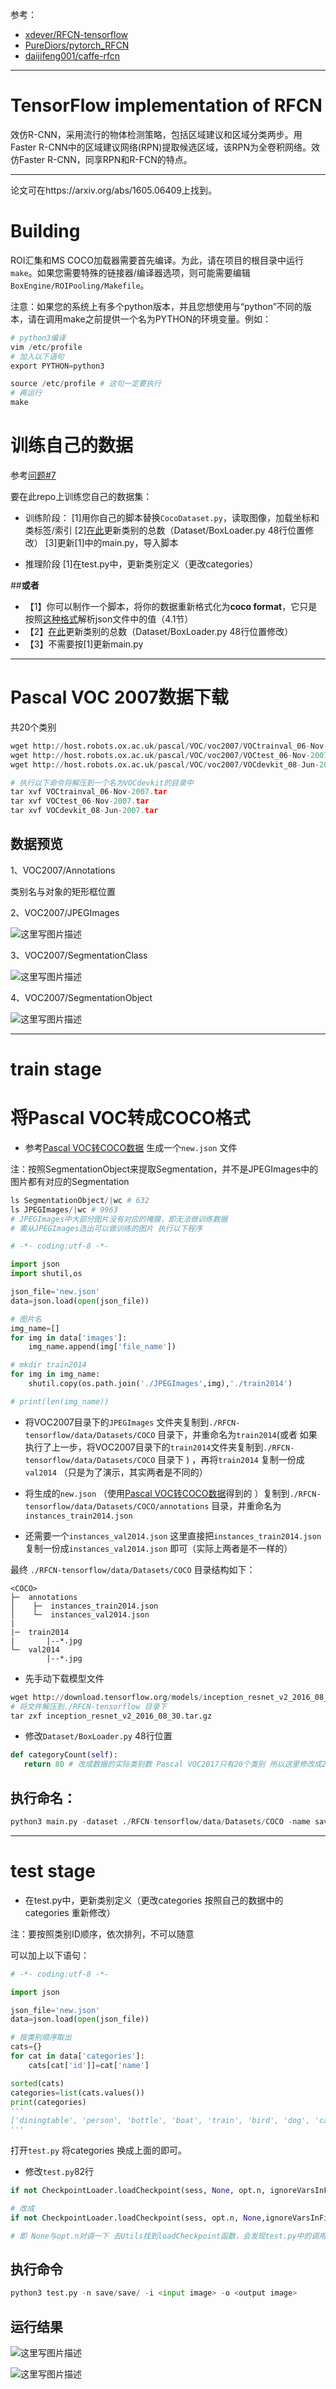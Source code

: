 参考：

- [xdever/RFCN-tensorflow](https://github.com/xdever/RFCN-tensorflow)
- [PureDiors/pytorch_RFCN](https://github.com/PureDiors/pytorch_RFCN)
- [daijifeng001/caffe-rfcn](https://github.com/daijifeng001/caffe-rfcn)


----------

# TensorFlow implementation of RFCN

效仿R-CNN，采用流行的物体检测策略，包括区域建议和区域分类两步。用Faster R-CNN中的区域建议网络(RPN)提取候选区域，该RPN为全卷积网络。效仿Faster R-CNN，同享RPN和R-FCN的特点。


----------
论文可在https://arxiv.org/abs/1605.06409上找到。

# Building
ROI汇集和MS COCO加载器需要首先编译。为此，请在项目的根目录中运行`make`。如果您需要特殊的链接器/编译器选项，则可能需要编辑`BoxEngine/ROIPooling/Makefile`。

注意：如果您的系统上有多个python版本，并且您想使用与“python”不同的版本，请在调用make之前提供一个名为PYTHON的环境变量。例如：

```python
# python3编译
vim /etc/profile
# 加入以下语句
export PYTHON=python3

source /etc/profile # 这句一定要执行
# 再运行
make
```

# 训练自己的数据
参考[问题#7](https://github.com/xdever/RFCN-tensorflow/issues/7)

要在此repo上训练您自己的数据集：

- 训练阶段：
[1]用你自己的脚本替换`CocoDataset.py`，读取图像，加载坐标和类标签/索引
[2][在此](https://github.com/xdever/RFCN-tensorflow/blob/master/Dataset/BoxLoader.py#L48)更新类别的总数（Dataset/BoxLoader.py 48行位置修改）
[3]更新[1]中的main.py，导入脚本

- 推理阶段
[1]在test.py中，更新类别定义（更改categories）

##**或者**

- 【1】你可以制作一个脚本，将你的数据重新格式化为**coco format**，它只是按照[这种格式](http://cocodataset.org/#download)解析json文件中的值（4.1节）
- 【2】[在此](https://github.com/xdever/RFCN-tensorflow/blob/master/Dataset/BoxLoader.py#L48)更新类别的总数（Dataset/BoxLoader.py 48行位置修改）
- 【3】不需要按[1]更新main.py


----------
# Pascal VOC 2007数据下载
共20个类别
```python
wget http://host.robots.ox.ac.uk/pascal/VOC/voc2007/VOCtrainval_06-Nov-2007.tar
wget http://host.robots.ox.ac.uk/pascal/VOC/voc2007/VOCtest_06-Nov-2007.tar
wget http://host.robots.ox.ac.uk/pascal/VOC/voc2007/VOCdevkit_08-Jun-2007.tar
```

```python
# 执行以下命令将解压到一个名为VOCdevkit的目录中
tar xvf VOCtrainval_06-Nov-2007.tar
tar xvf VOCtest_06-Nov-2007.tar
tar xvf VOCdevkit_08-Jun-2007.tar
```
## 数据预览
1、VOC2007/Annotations

类别名与对象的矩形框位置

2、VOC2007/JPEGImages

![这里写图片描述](http://img.blog.csdn.net/20180312111000760?watermark/2/text/aHR0cDovL2Jsb2cuY3Nkbi5uZXQvd2M3ODE3MDgyNDk=/font/5a6L5L2T/fontsize/400/fill/I0JBQkFCMA==/dissolve/70/gravity/SouthEast)

3、VOC2007/SegmentationClass

![这里写图片描述](http://img.blog.csdn.net/20180312111028031?watermark/2/text/aHR0cDovL2Jsb2cuY3Nkbi5uZXQvd2M3ODE3MDgyNDk=/font/5a6L5L2T/fontsize/400/fill/I0JBQkFCMA==/dissolve/70/gravity/SouthEast)

4、VOC2007/SegmentationObject

![这里写图片描述](http://img.blog.csdn.net/20180312111039831?watermark/2/text/aHR0cDovL2Jsb2cuY3Nkbi5uZXQvd2M3ODE3MDgyNDk=/font/5a6L5L2T/fontsize/400/fill/I0JBQkFCMA==/dissolve/70/gravity/SouthEast)


----------


# train stage
# 将Pascal VOC转成COCO格式
- 参考[Pascal VOC转COCO数据](http://blog.csdn.net/wc781708249/article/details/79615210)  生成一个`new.json` 文件

注：按照SegmentationObject来提取Segmentation，并不是JPEGImages中的图片都有对应的Segmentation

```python
ls SegmentationObject/|wc # 632
ls JPEGImages/|wc # 9963
# JPEGImages中大部分图片没有对应的掩膜，即无法做训练数据
# 需从JPEGImages选出可以做训练的图片 执行以下程序
```

```python
# -*- coding:utf-8 -*-

import json
import shutil,os

json_file='new.json'
data=json.load(open(json_file))

# 图片名
img_name=[]
for img in data['images']:
    img_name.append(img['file_name'])

# mkdir train2014
for img in img_name:
    shutil.copy(os.path.join('./JPEGImages',img),'./train2014')

# print(len(img_name))
```

- 将VOC2007目录下的`JPEGImages` 文件夹复制到`./RFCN-tensorflow/data/Datasets/COCO` 目录下，并重命名为`train2014`(或者 如果执行了上一步，将VOC2007目录下的`train2014`文件夹复制到`./RFCN-tensorflow/data/Datasets/COCO` 目录下 ) ，再将`train2014` 复制一份成`val2014` （只是为了演示，其实两者是不同的）

- 将生成的`new.json` （使用[Pascal VOC转COCO数据](http://blog.csdn.net/wc781708249/article/details/79615210)得到的 ）复制到`./RFCN-tensorflow/data/Datasets/COCO/annotations` 目录，并重命名为`instances_train2014.json`

- 还需要一个`instances_val2014.json` 这里直接把`instances_train2014.json` 复制一份成`instances_val2014.json` 即可（实际上两者是不一样的）

最终 `./RFCN-tensorflow/data/Datasets/COCO` 目录结构如下：
```
<COCO>
├─  annotations
│    ├─  instances_train2014.json
│    └─  instances_val2014.json
|
|─  train2014
|       |--*.jpg
└─  val2014
        |--*.jpg
```

- 先手动下载模型文件
```python
wget http://download.tensorflow.org/models/inception_resnet_v2_2016_08_30.tar.gz
# 将文件解压到./RFCN-tensorflow 目录下
tar zxf inception_resnet_v2_2016_08_30.tar.gz
```

- 修改`Dataset/BoxLoader.py` 48行位置

```python
def categoryCount(self):
   return 80 # 改成数据的实际类别数 Pascal VOC2017只有20个类别 所以这里修改成20（不算背景）
```

## 执行命名：
```python
python3 main.py -dataset ./RFCN-tensorflow/data/Datasets/COCO -name save
```


----------


# test stage
- 在test.py中，更新类别定义（更改categories 按照自己的数据中的categories 重新修改）

注：要按照类别ID顺序，依次排列，不可以随意

可以加上以下语句：

```python
# -*- coding:utf-8 -*-

import json

json_file='new.json'
data=json.load(open(json_file))

# 按类别顺序取出
cats={}
for cat in data['categories']:
    cats[cat['id']]=cat['name']

sorted(cats)
categories=list(cats.values())
print(categories)
'''
['diningtable', 'person', 'bottle', 'boat', 'train', 'bird', 'dog', 'cat', 'tvmonitor', 'cow', 'car', 'sofa', 'horse', 'chair', 'pottedplant', 'bicycle', 'motorbike', 'aeroplane', 'sheep', 'bus']
'''
```

打开`test.py` 将categories 换成上面的即可。

- 修改`test.py`82行 

```python
if not CheckpointLoader.loadCheckpoint(sess, None, opt.n, ignoreVarsInFileNotInSess=True):

# 改成
if not CheckpointLoader.loadCheckpoint(sess, opt.n, None,ignoreVarsInFileNotInSess=True):

# 即 None与opt.n对调一下 去Utils找到loadCheckpoint函数，会发现test.py中的调用参数顺序不对
```


## 执行命令

```python
python3 test.py -n save/save/ -i <input image> -o <output image>
```

## 运行结果

![这里写图片描述](http://img.blog.csdn.net/20180320140743102?watermark/2/text/aHR0cDovL2Jsb2cuY3Nkbi5uZXQvd2M3ODE3MDgyNDk=/font/5a6L5L2T/fontsize/400/fill/I0JBQkFCMA==/dissolve/70/gravity/SouthEast)


![这里写图片描述](http://img.blog.csdn.net/20180320140755851?watermark/2/text/aHR0cDovL2Jsb2cuY3Nkbi5uZXQvd2M3ODE3MDgyNDk=/font/5a6L5L2T/fontsize/400/fill/I0JBQkFCMA==/dissolve/70/gravity/SouthEast)
